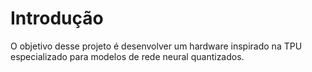 # Introdução
O objetivo desse projeto é desenvolver um hardware inspirado na TPU especializado para modelos de rede neural quantizados.
